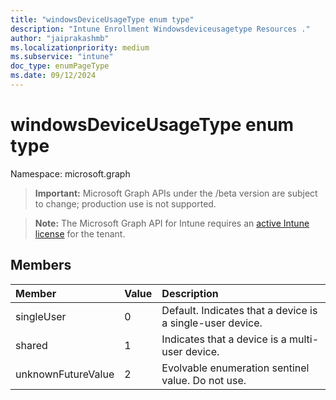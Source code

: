 ```yaml
---
title: "windowsDeviceUsageType enum type"
description: "Intune Enrollment Windowsdeviceusagetype Resources ."
author: "jaiprakashmb"
ms.localizationpriority: medium
ms.subservice: "intune"
doc_type: enumPageType
ms.date: 09/12/2024
---
```


# windowsDeviceUsageType enum type

Namespace: microsoft.graph

> **Important:** Microsoft Graph APIs under the /beta version are subject to change; production use is not supported.

> **Note:** The Microsoft Graph API for Intune requires an [active Intune license](https://go.microsoft.com/fwlink/?linkid=839381) for the tenant.



## Members
|Member|Value|Description|
|:---|:---|:---|
|singleUser|0|Default. Indicates that a device is a single-user device.|
|shared|1|Indicates that a device is a multi-user device.|
|unknownFutureValue|2|Evolvable enumeration sentinel value. Do not use.|
